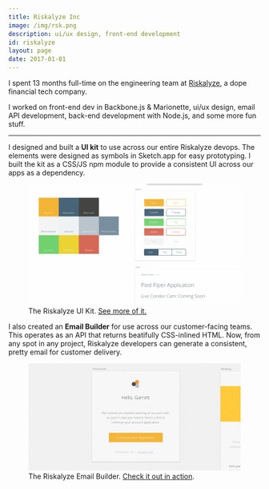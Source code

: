 ```yaml
---
title: Riskalyze Inc
image: /img/rsk.png
description: ui/ux design, front-end development
id: riskalyze
layout: page
date: 2017-01-01
---
```


I spent 13 months full-time on the engineering team at [Riskalyze](htts://riskalyze.com), a dope financial tech company.

I worked on front-end dev in Backbone.js & Marionette, ui/ux design, email API development, back-end development with Node.js, and some more fun stuff.

<hr class="small" />

I designed and built a <strong>UI kit</strong> to use across our entire Riskalyze devops. The elements were designed as symbols in Sketch.app for easy prototyping. I built the kit as a CSS/JS npm module to provide a consistent UI across our apps as a dependency.


<figure class="border">
  <img src="/img/gifs/rsk-1.gif" alt="">
  <figcaption>The Riskalyze UI Kit. <a target="_blank" href="http://recordit.co/7KBXmO7b2t">See more of it.</a></figcaption>
</figure>

I also created an <strong>Email Builder</strong> for use across our customer-facing teams. This operates as an API that returns beatifully CSS-inlined HTML. Now, from any spot in any project, Riskalyze developers can generate a consistent, pretty email for customer delivery.
<figure>
  <img src="/img/gifs/rsk-2.gif" alt="">
  <figcaption>The Riskalyze Email Builder. <a target="_blank" href="http://recordit.co/6TvbrrQiAD">Check it out in action</a>.</figcaption>
</figure>

